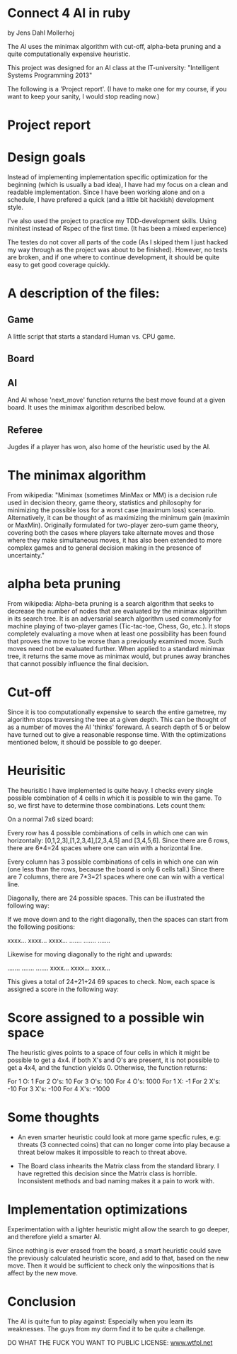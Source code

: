 Connect 4 AI in ruby
====================
by Jens Dahl Mollerhoj

The AI uses the minimax algorithm with cut-off, alpha-beta pruning and a quite 
computationally expensive heuristic.

This project was designed for an AI class at the IT-university:
"Intelligent Systems Programming 2013"

The following is a 'Project report'. (I have to make one for my course, if you
want to keep your sanity, I would stop reading now.)

Project report
==============

# Design goals

Instead of implementing implementation specific optimization for the beginning
(which is usually a bad idea), I have had my focus on a clean and readable
implementation. Since I have been working alone and on a schedule, I have
prefered a quick (and a little bit hackish) development style.

I've also used the project to practice my TDD-development skills. Using
minitest instead of Rspec of the first time. (It has been a mixed experience)

The testes do not cover all parts of the code (As I skiped them I just hacked
my way through as the project was about to be finished). However, no tests
are broken, and if one where to continue development, it should be quite easy
to get good coverage quickly.

# A description of the files:

## Game
  A little script that starts a standard Human vs. CPU game.
## Board

## AI
  And AI whose 'next_move' function returns the best move found at a given
  board. It uses the minimax algorithm described below.

## Referee
  Jugdes if a player has won, also home of the heuristic used by the AI.

# The minimax algorithm

  From wikipedia:
  "Minimax (sometimes MinMax or MM) is a decision rule used in decision
  theory, game theory, statistics and philosophy for minimizing the possible
  loss for a worst case (maximum loss) scenario. Alternatively, it can be
  thought of as maximizing the minimum gain (maximin or MaxMin). Originally
  formulated for two-player zero-sum game theory, covering both the cases
  where players take alternate moves and those where they make simultaneous
  moves, it has also been extended to more complex games and to general
  decision making in the presence of uncertainty."

# alpha beta pruning
  From wikipedia:
  Alpha–beta pruning is a search algorithm that seeks to decrease the number of nodes that are evaluated by the minimax algorithm in its search tree. It is an adversarial search algorithm used commonly for machine playing of two-player games (Tic-tac-toe, Chess, Go, etc.). It stops completely evaluating a move when at least one possibility has been found that proves the move to be worse than a previously examined move. Such moves need not be evaluated further. When applied to a standard minimax tree, it returns the same move as minimax would, but prunes away branches that cannot possibly influence the final decision.

# Cut-off
  Since it is too computationally expensive to search the entire gametree,
  my algorithm stops traversing the tree at a given depth. This can be
  thought of as a number of moves the AI 'thinks' foreward. A search depth
  of 5 or below have turned out to give a reasonable response time. With the
  optimizations mentioned below, it should be possible to go deeper.

# Heurisitic

  The heurisitic I have implemented is quite heavy. I checks every single
  possible combination of 4 cells in which it is possible to win the game. To
  so, we first have to determine those combinations. Lets count them:

  On a normal 7x6 sized board:
  
  Every row has 4 possible combinations of cells
  in which one can win horizontally: [0,1,2,3],[1,2,3,4],[2,3,4,5] and
  [3,4,5,6]. Since there are 6 rows, there are 6*4=24 spaces where one can win
  with a horizontal line.

  Every column has 3 possible combinations of cells in which one can win (one
  less than the rows, because the board is only 6 cells tall.) Since there are
  7 columns, there are 7*3=21 spaces where one can win with a vertical line.

  Diagonally, there are 24 possible spaces. This can be illustrated the
  following way:

  If we move down and to the right diagonally, then the spaces can start from
  the following positions:

  xxxx...
  xxxx...
  xxxx...
  .......
  .......
  .......

  Likewise for moving diagonally to the right and upwards:

  .......
  .......
  .......
  xxxx...
  xxxx...
  xxxx...

  This gives a total of 24+21+24 69 spaces to check. Now, each space is
  assigned a score in the following way:

# Score assigned to a possible win space

  The heuristic gives points to a space of four cells in which it might be
  possible to get a 4x4. if both X's and O's are present, it is not possible
  to get a 4x4, and the function yields 0. Otherwise, the function returns: 

  For 1 O:   1
  For 2 O's: 10
  For 3 O's: 100
  For 4 O's: 1000
  For 1 X:   -1
  For 2 X's: -10
  For 3 X's: -100
  For 4 X's: -1000

# Some thoughts

- An even smarter heuristic could look at more game specfic rules, e.g:
  threats (3 connected coins) that can no longer come into play because a
  threat below makes it impossible to reach to threat above.

- The Board class inhearits the Matrix class from the standard library. I have
regretted this decision since the Matrix class is horrible. Inconsistent
methods and bad naming makes it a pain to work with.

# Implementation optimizations

Experimentation with a lighter heuristic might allow the search to go
deeper, and therefore yield a smarter AI.

Since nothing is ever erased from the board, a smart heuristic could save the 
previously calculated heuristic score, and add to that, based on the new move.
Then it would be sufficient to check only the winpositions that is affect by
the new move.

# Conclusion

The AI is quite fun to play against: Especially when you learn its weaknesses.
The guys from my dorm find it to be quite a challenge.

DO WHAT THE FUCK YOU WANT TO PUBLIC LICENSE: www.wtfpl.net
